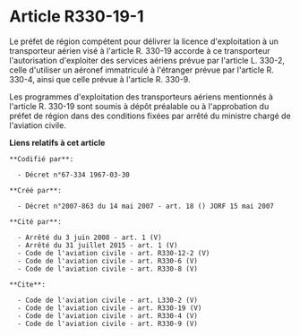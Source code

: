 # Article R330-19-1

Le préfet de région compétent pour délivrer la licence d'exploitation à un transporteur aérien visé à l'article R. 330-19
accorde à ce transporteur l'autorisation d'exploiter des services aériens prévue par l'article L. 330-2, celle d'utiliser un
aéronef immatriculé à l'étranger prévue par l'article R. 330-4, ainsi que celle prévue à l'article R. 330-9. 

Les programmes d'exploitation des transporteurs aériens mentionnés à l'article R. 330-19 sont soumis à dépôt préalable ou à
l'approbation du préfet de région dans des conditions fixées par arrêté du ministre chargé de l'aviation civile.

**Liens relatifs à cet article**

	**Codifié par**:

	  - Décret n°67-334 1967-03-30

	**Créé par**:

	  - Décret n°2007-863 du 14 mai 2007 - art. 18 () JORF 15 mai 2007

	**Cité par**:

	  - Arrêté du 3 juin 2008 - art. 1 (V)
	  - Arrêté du 31 juillet 2015 - art. 1 (V)
	  - Code de l'aviation civile - art. R330-12-2 (V)
	  - Code de l'aviation civile - art. R330-6 (V)
	  - Code de l'aviation civile - art. R330-8 (V)

	**Cite**:

	  - Code de l'aviation civile - art. L330-2 (V)
	  - Code de l'aviation civile - art. R330-19 (V)
	  - Code de l'aviation civile - art. R330-4 (V)
	  - Code de l'aviation civile - art. R330-9 (V)
